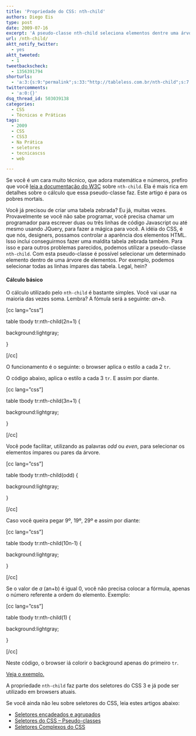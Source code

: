 ```yaml
---
title: 'Propriedade do CSS: nth-child'
authors: Diego Eis
type: post
date: 2009-07-16
excerpt: 'A pseudo-classe nth-child seleciona elementos dentre uma árvore de elementos se referindo a posição específica de cada um. Você pode por exemplo selecionar os elementos ímpares ou pares. '
url: /nth-child/
aktt_notify_twitter:
  - yes
aktt_tweeted:
  - 1
tweetbackscheck:
  - 1356391794
shorturls:
  - 'a:3:{s:9:"permalink";s:33:"http://tableless.com.br/nth-child";s:7:"tinyurl";s:26:"http://tinyurl.com/42nrmxv";s:4:"isgd";s:19:"http://is.gd/78T9i9";}'
twittercomments:
  - 'a:0:{}'
dsq_thread_id: 503039138
categories:
  - CSS
  - Técnicas e Práticas
tags:
  - 2009
  - CSS
  - CSS3
  - Na Prática
  - seletores
  - tecnicascss
  - web

---
```

Se você é um cara muito técnico, que adora matemática e números, prefiro que você [leia a documentação do W3C][1] sobre `nth-child`. Ela é mais rica em detalhes sobre o cálculo que essa pseudo-classe faz. Este artigo é para os pobres mortais.

Você já precisou de criar uma tabela zebrada? Eu já, muitas vezes. Provavelmente se você não sabe programar, você precisa chamar um programador para escrever duas ou três linhas de código Javascript ou até mesmo usando JQuery, para fazer a mágica para você. A idéia do CSS, é que nós, designers, possamos controlar a aparência dos elementos HTML. Isso inclui conseguirmos fazer uma maldita tabela zebrada também. Para isso e para outros problemas parecidos, podemos utilizar a pseudo-classe `nth-child`. Com esta pseudo-classe é possível selecionar um determinado elemento dentro de uma árvore de elementos. Por exemplo, podemos selecionar todas as linhas ímpares das tabela. Legal, hein?

#### Cálculo básico

O cálculo utilizado pelo `nth-child` é bastante simples. Você vai usar na maioria das vezes soma. Lembra? A fómula será a seguinte: _an+b_. 

[cc lang=&#8221;css&#8221;]
  
table tbody tr:nth-child(2n+1) {
    
background:lightgray;
  
}
  
[/cc]

O funcionamento é o seguinte: o browser aplica o estilo a cada 2 `tr`.
   
O código abaixo, aplica o estilo a cada 3 `tr`. E assim por diante.

[cc lang=&#8221;css&#8221;]
  
table tbody tr:nth-child(3n+1) {
    
background:lightgray;
  
}
  
[/cc]

Você pode facilitar, utilizando as palavras _odd_ ou _even_, para selecionar os elementos ímpares ou pares da árvore.

[cc lang=&#8221;css&#8221;]
  
table tbody tr:nth-child(odd) {
    
background:lightgray;
  
}
  
[/cc]

Caso você queira pegar 9º, 19º, 29º e assim por diante:
  
[cc lang=&#8221;css&#8221;]
  
table tbody tr:nth-child(10n-1) {
    
background:lightgray;
  
}
  
[/cc]

Se o valor de _a_ (an+b) é igual 0, você não precisa colocar a fórmula, apenas o número referente a ordem do elemento. Exemplo:

[cc lang=&#8221;css&#8221;]
  
table tbody tr:nth-child(1) {
    
background:lightgray;
  
}
  
[/cc]

Neste código, o browser iá colorir o background apenas do primeiro `tr`. 

[Veja o exemplo.][2]

A propriedade `nth-child` faz parte dos seletores do CSS 3 e já pode ser utilizado em browsers atuais.

Se você ainda não leu sobre seletores do CSS, leia estes artigos abaixo:

  * [Seletores encadeados e agrupados][3]
  * [Seletores do CSS &#8211; Pseudo-classes][4]
  * [Seletores Complexos do CSS][5]

 [1]: http://www.w3.org/TR/css3-selectors/#nth-child-pseudo
 [2]: https://raw.githubusercontent.com/diegoeis/tableless-static-images/master/2009/07/nth-child-ex1.html
 [3]: http://tableless.com.br/seletores-agrupados-e-encadeados
 [4]: http://tableless.com.br/pseudo-classes-css
 [5]: http://tableless.com.br/seletores-complexos-do-css
